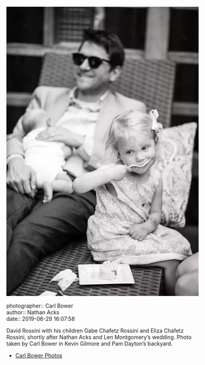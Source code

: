 ![David Rossini with his children Gabe and Eliza Chafetz Rossini](assets/2019-06-29-set-1-the-ceremony-50.webp)

photographer:: Carl Bower  
author:: Nathan Acks  
date:: 2019-06-29 16:07:58

David Rossini with his children Gabe Chafetz Rossini and Eliza Chafetz Rossini, shortly after Nathan Acks and Len Montgomery’s wedding. Photo taken by Carl Bower in Kevin Gilmore and Pam Dayton’s backyard.

* [Carl Bower Photos](https://carlbowerphotos.com)
